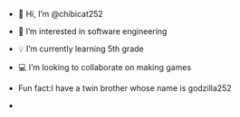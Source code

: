 - 👋 Hi, I’m @chibicat252
- 🩷 I’m interested in software engineering
- 💡 I’m currently learning 5th grade
- 💻 I’m looking to collaborate on making games
 -  Fun fact:I have a twin brother whose name is godzilla252 

- 

<!---
chibicat252/chibicat252 is a ✨ special ✨ repository because its `README.md` (this file) appears on your GitHub profile.
You can click the Preview link to take a look at your changes.
--->
